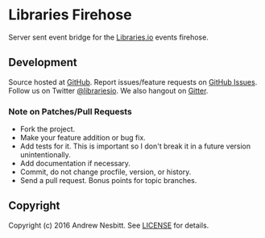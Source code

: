 # Libraries Firehose

Server sent event bridge for the [Libraries.io](https://libraries.io) events firehose.

## Development

Source hosted at [GitHub](http://github.com/librariesio/firehose).
Report issues/feature requests on [GitHub Issues](http://github.com/librariesio/firehose/issues). Follow us on Twitter [@librariesio](https://twitter.com/librariesio). We also hangout on [Gitter](https://gitter.im/librariesio/support).

### Note on Patches/Pull Requests

 * Fork the project.
 * Make your feature addition or bug fix.
 * Add tests for it. This is important so I don't break it in a
   future version unintentionally.
 * Add documentation if necessary.
 * Commit, do not change procfile, version, or history.
 * Send a pull request. Bonus points for topic branches.

## Copyright

Copyright (c) 2016 Andrew Nesbitt. See [LICENSE](https://github.com/librariesio/firehose/blob/master/LICENSE) for details.
